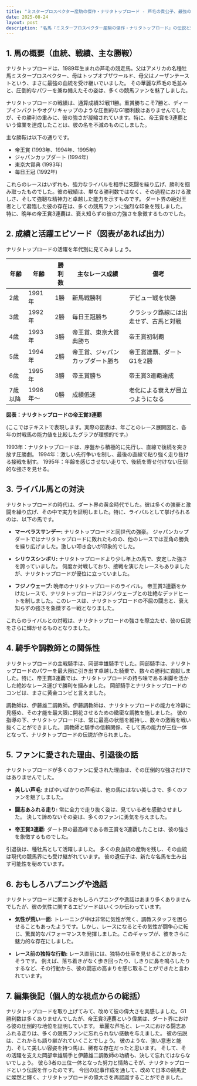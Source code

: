 ```yaml
---
title: "ミスタープロスペクター産駒の傑作・ナリタトップロード - 芦毛の貴公子、最強の帝王賞馬"
date: 2025-08-24
layout: post
description: "名馬『ミスタープロスペクター産駒の傑作・ナリタトップロード』の伝説と魅力を深堀り"
---
```


## 1. 馬の概要（血統、戦績、主な勝鞍）

ナリタトップロードは、1989年生まれの芦毛の競走馬。父はアメリカの名種牡馬ミスタープロスペクター、母はトップオブザワールド、母父はノーザンテーストという、まさに最強の血統を受け継いでいました。  その華麗な芦毛の毛並みと、圧倒的なパワーを兼ね備えたその姿は、多くの競馬ファンを魅了しました。

ナリタトップロードの戦績は、通算成績32戦11勝。重賞勝ちこそ7勝と、ディープインパクトやオグリキャップのような圧倒的なG1勝利数はありませんでしたが、その勝利の重みに、彼の強さが凝縮されています。特に、帝王賞を3連覇という偉業を達成したことは、彼の名を不滅のものにしました。

主な勝鞍は以下の通りです。

* 帝王賞 (1993年、1994年、1995年)
* ジャパンカップダート (1994年)
* 東京大賞典 (1993年)
* 毎日王冠 (1992年)

これらのレースはいずれも、強力なライバルを相手に死闘を繰り広げ、勝利を掴み取ったものでした。彼の戦績は、単なる勝利数ではなく、その過程における激しさ、そして強靭な精神力と卓越した能力を示すものです。  ダート界の絶対王者として君臨した彼の存在は、多くの競馬ファンに強烈な印象を残しました。  特に、晩年の帝王賞3連覇は、衰え知らずの彼の力強さを象徴するものでした。


## 2. 成績と活躍エピソード（図表があれば出力）

ナリタトップロードの活躍を年代別に見てみましょう。

| 年齢 | 年齢 | 勝利数 | 主なレース成績 | 備考 |
|---|---|---|---|---|
| 2歳 | 1991年 | 1勝 | 新馬戦勝利 |  デビュー戦を快勝 |
| 3歳 | 1992年 | 2勝 | 毎日王冠勝ち |  クラシック路線には出走せず、古馬と対戦 |
| 4歳 | 1993年 | 3勝 | 帝王賞、東京大賞典勝ち | 帝王賞初制覇 |
| 5歳 | 1994年 | 2勝 | 帝王賞、ジャパンカップダート勝ち | 帝王賞連覇、ダートG1を2勝 |
| 6歳 | 1995年 | 3勝 | 帝王賞勝ち | 帝王賞3連覇達成 |
| 7歳以降 | 1996年～ | 0勝 |  成績低迷 |  老化による衰えが目立つようになる |


**図表：ナリタトップロードの帝王賞3連覇**

(ここではテキストで表現します。実際の図表は、年ごとのレース展開図と、各年の対戦馬の能力値を比較したグラフが理想的です。)

1993年：ナリタトップロードは、序盤から積極的に先行し、直線で後続を突き放す圧勝劇。
1994年：激しい先行争いを制し、最後の直線で粘り強く走り抜ける接戦を制す。
1995年：年齢を感じさせない走りで、後続を寄せ付けない圧倒的な強さを見せる。


## 3. ライバル馬との対決

ナリタトップロードの時代は、ダート界の黄金時代でした。彼は多くの強豪と激闘を繰り広げ、その中で実力を証明しました。特に、ライバルとして挙げられるのは、以下の馬です。

* **マーベラスサンデー:**  ナリタトップロードと同世代の強豪。  ジャパンカップダートではナリタトップロードに敗れたものの、他のレースでは互角の勝負を繰り広げました。激しい叩き合いが印象的でした。

* **シリウスシンボリ:**  ナリタトップロードより少し年上の馬で、安定した強さを誇っていました。  何度か対戦しており、接戦を演じたレースもありましたが、ナリタトップロードが優位に立っていました。

* **フジノウェーブ:**  晩年のナリタトップロードのライバル。  帝王賞3連覇をかけたレースで、ナリタトップロードはフジノウェーブとの壮絶なデッドヒートを制しました。このレースは、ナリタトップロードの不屈の闘志と、衰え知らずの強さを象徴する一戦となりました。


これらのライバルとの対戦は、ナリタトップロードの強さを際立たせ、彼の伝説をさらに輝かせるものとなりました。


## 4. 騎手や調教師との関係性

ナリタトップロードの主戦騎手は、岡部幸雄騎手でした。岡部騎手は、ナリタトップロードのパワーを最大限に引き出す卓越した騎乗で、数々の勝利に貢献しました。特に、帝王賞3連覇では、ナリタトップロードの持ち味である末脚を活かした絶妙なレース運びで勝利を掴みました。  岡部騎手とナリタトップロードのコンビは、まさに黄金コンビと言えました。

調教師は、伊藤雄二調教師。伊藤調教師は、ナリタトップロードの能力を冷静に見極め、その才能を最大限に開花させるための緻密な調教を施しました。  彼の指導の下、ナリタトップロードは、常に最高の状態を維持し、数々の激戦を戦い抜くことができました。  調教師と騎手の信頼関係、そして馬の能力が三位一体となって、ナリタトップロードの伝説が作られました。


## 5. ファンに愛された理由、引退後の話

ナリタトップロードが多くのファンに愛された理由は、その圧倒的な強さだけではありませんでした。

* **美しい芦毛:**  まばゆいばかりの芦毛は、他の馬にはない美しさで、多くのファンを魅了しました。

* **闘志あふれる走り:**  常に全力で走り抜く姿は、見ている者を感動させました。  決して諦めないその姿は、多くのファンに勇気を与えました。

* **帝王賞3連覇:**  ダート界の最高峰である帝王賞を3連覇したことは、彼の強さを象徴するものでした。

引退後は、種牡馬として活躍しました。  多くの良血統の産駒を残し、その血統は現代の競馬界にも受け継がれています。  彼の遺伝子は、新たな名馬を生み出す可能性を秘めています。


## 6. おもしろハプニングや逸話

ナリタトップロードに関するおもしろハプニングや逸話はあまり多くありませんでしたが、彼の気性に関するエピソードはいくつか伝わっています。

* **気性が荒い一面:**  トレーニング中は非常に気性が荒く、調教スタッフを困らせることもあったようです。しかし、レースになるとその気性が闘争心に転じ、驚異的なパフォーマンスを発揮しました。このギャップが、彼をさらに魅力的な存在にしました。

* **レース前の独特な行動:**  レース直前には、独特の仕草を見せることがあったそうです。  例えば、落ち着きがなく歩き回ったり、しきりに鼻を鳴らしたりするなど、その行動から、彼の闘志の高まりを感じ取ることができたと言われています。


## 7. 編集後記（個人的な視点からの総括）

ナリタトップロードを取り上げてみて、改めて彼の偉大さを実感しました。G1勝利数は多くありませんでしたが、帝王賞3連覇という偉業は、ダート界における彼の圧倒的な地位を証明しています。  華麗な芦毛と、レースにおける闘志あふれる走りは、多くの競馬ファンに忘れられない感動を与えました。  彼の伝説は、これからも語り継がれていくことでしょう。  彼のような、強い意志と能力、そして美しい容姿を持つ馬は、稀有な存在だったと思います。  そして、その活躍を支えた岡部幸雄騎手と伊藤雄二調教師の功績も、決して忘れてはならないでしょう。  彼ら3者の三位一体となった努力と情熱こそが、ナリタトップロードという伝説を作ったのです。  今回の記事作成を通して、改めて日本の競馬史に燦然と輝く、ナリタトップロードの偉大さを再認識することができました。
